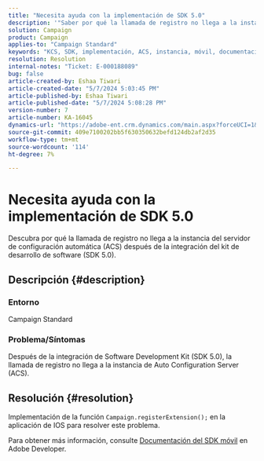 ```yaml
---
title: "Necesita ayuda con la implementación de SDK 5.0"
description: '"Saber por qué la llamada de registro no llega a la instancia de ACS incluso después de la integración de SDK 5.0".'
solution: Campaign
product: Campaign
applies-to: "Campaign Standard"
keywords: "KCS, SDK, implementación, ACS, instancia, móvil, documentación, aplicación IOS, configuración, registro"
resolution: Resolution
internal-notes: "Ticket: E-000188089"
bug: false
article-created-by: Eshaa Tiwari
article-created-date: "5/7/2024 5:03:45 PM"
article-published-by: Eshaa Tiwari
article-published-date: "5/7/2024 5:08:28 PM"
version-number: 7
article-number: KA-16045
dynamics-url: "https://adobe-ent.crm.dynamics.com/main.aspx?forceUCI=1&pagetype=entityrecord&etn=knowledgearticle&id=3919cbc0-930c-ef11-9f8a-6045bd006793"
source-git-commit: 409e7100202bb5f630350632befd124db2af2d35
workflow-type: tm+mt
source-wordcount: '114'
ht-degree: 7%

---
```


# Necesita ayuda con la implementación de SDK 5.0


Descubra por qué la llamada de registro no llega a la instancia del servidor de configuración automática (ACS) después de la integración del kit de desarrollo de software (SDK 5.0).

## Descripción {#description}


### <b>Entorno</b>

Campaign Standard

### <b>Problema/Síntomas</b>

Después de la integración de Software Development Kit (SDK 5.0), la llamada de registro no llega a la instancia de Auto Configuration Server (ACS).


## Resolución {#resolution}


Implementación de la función `Campaign.registerExtension();` en la aplicación de IOS para resolver este problema.

Para obtener más información, consulte [Documentación del SDK móvil](https://developer.adobe.com/client-sdks/documentation/) en Adobe Developer.
